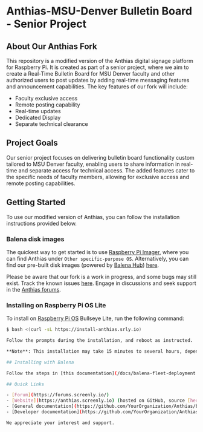 # Anthias-MSU-Denver Bulletin Board - Senior Project

## About Our Anthias Fork

This repository is a modified version of the Anthias digital signage platform for Raspberry Pi. It is created as part of a senior project, where we aim to create a Real-Time Bulletin Board for MSU Denver faculty and other authorized users to post updates by adding real-time messaging features and announcement capabilities. The key features of our fork will include:

- Faculty exclusive access
- Remote posting capability
- Real-time updates
- Dedicated Display
- Separate technical clearance

## Project Goals

Our senior project focuses on delivering bulletin board functionality custom tailored to MSU Denver faculty, enabling users to share information in real-time and separate access for technical access. The added features cater to the specific needs of faculty members, allowing for exclusive access and remote posting capabilities.

## Getting Started

To use our modified version of Anthias, you can follow the installation instructions provided below.

### Balena disk images

The quickest way to get started is to use [Raspberry Pi Imager](https://www.screenly.io/blog/2022/12/13/anthias-and-screenly-now-in-rpi-imager/), where you can find Anthias under `Other specific-purpose OS`. Alternatively, you can find our pre-built disk images (powered by [Balena Hub](https://hub.balena.io/)) [here](https://github.com/YourOrganization/Anthias/releases/latest/).

Please be aware that our fork is a work in progress, and some bugs may still exist. Track the known issues [here](https://github.com/YourOrganization/Anthias/issues). Engage in discussions and seek support in the [Anthias forums](https://forums.screenly.io).

### Installing on Raspberry Pi OS Lite

To install on [Raspberry Pi OS](https://www.raspberrypi.com/software/) Bullseye Lite, run the following command:

```bash
$ bash <(curl -sL https://install-anthias.srly.io)

Follow the prompts during the installation, and reboot as instructed.

**Note**: This installation may take 15 minutes to several hours, depending on hardware specifications and internet speed.

## Installing with Balena

Follow the steps in [this documentation](/docs/balena-fleet-deployment.md) to deploy the MSU-Denver Bulletin Board on your Balena fleet with our modifications.

## Quick Links

- [Forum](https://forums.screenly.io/)
- [Website](https://anthias.screenly.io) (hosted on GitHub, source [here](https://github.com/YourOrganization/Anthias/tree/master/website))
- [General documentation](https://github.com/YourOrganization/Anthias/blob/master/docs/README.md)
- [Developer documentation](https://github.com/YourOrganization/Anthias/blob/master/docs/developer-documentation.md)

We appreciate your interest and support. 
